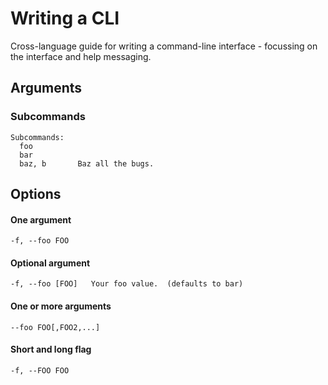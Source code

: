 # Writing a CLI

Cross-language guide for writing a command-line interface - focussing on the interface and help messaging.


## Arguments

### Subcommands

```
Subcommands:
  foo
  bar
  baz, b       Baz all the bugs.
```


## Options

#### One argument

```
-f, --foo FOO
```

#### Optional argument

```
-f, --foo [FOO]   Your foo value.  (defaults to bar)
```


#### One or more arguments

```
--foo FOO[,FOO2,...]
```

#### Short and long flag

```
-f, --FOO FOO
```
